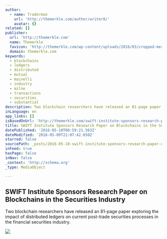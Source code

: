 ```yaml
---
author:
  - name: Traderman
    url: 'http://themerkle.com/author/writer8/'
    avatar: {}
related: []
publisher:
  url: 'http://themerkle.com'
  name: Themerkle
  favicon: 'http://themerkle.com/wp-content/uploads/2016/03/cropped-merkle-white-1-192x192.png'
  domain: themerkle.com
keywords:
  - blockchains
  - ledgers
  - distributed
  - mutual
  - mainelli
  - industry
  - milne
  - transactions
  - securities
  - substantial
description: Two blockchain researchers have released an 81-page paper exploring the impact of distributed ledgers on current post-trade securities processes in the financial securities industry.
inLanguage: en
app_links: []
isBasedOnUrl: 'http://themerkle.com/swift-institute-sponsors-research-paper-on-blockchains-in-the-securities-industry/'
title: SWIFT Institute Sponsors Research Paper on Blockchains in the Securities Industry
datePublished: '2016-05-10T00:59:21.563Z'
dateModified: '2016-05-09T21:07:42.650Z'
starred: false
sourcePath: _posts/2016-05-10-swift-institute-sponsors-research-paper-on-blockchains-in-th.md
inFeed: true
hasPage: false
inNav: false
_context: 'http://schema.org'
_type: MediaObject

---
```

<article style=""><h1>SWIFT Institute Sponsors Research Paper on Blockchains in the Securities Industry</h1><p>Two blockchain researchers have released an 81-page paper exploring the impact of distributed ledgers on current post-trade securities processes in the financial securities industry.</p><img src="http://themerkle.com/wp-content/uploads/2016/05/swift-institute.gif" /></article>